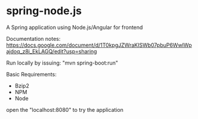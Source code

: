 # spring-node.js
A Spring application using Node.js/Angular for frontend

Documentation notes: https://docs.google.com/document/d/1T0kpgJZWraKISWb07pbuP6WwIWpajdoq_z8i_EkLAGQ/edit?usp=sharing

Run locally by issuing: "mvn spring-boot:run"

Basic Requirements:
* Bzip2
* NPM
* Node

open the "localhost:8080" to try the application
